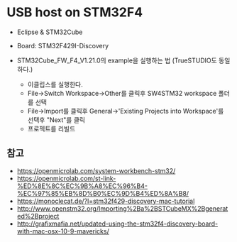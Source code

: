 # USB host on STM32F4

* Eclipse & STM32Cube
* Board: STM32F429I-Discovery

* STM32Cube_FW_F4_V1.21.0의 example을 실행하는 법 (TrueSTUDIO도 동일하다.)
	* 이클립스를 실행한다.
	* File->Switch Workspace->Other를 클릭후 SW4STM32 workspace 폴더를 선택
	* File->Import를 클릭후 General->'Existing Projects into Workspace'를 선택후 "Next"를 클릭
	* 프로젝트를 리빌드

## 참고
* https://openmicrolab.com/system-workbench-stm32/
* https://openmicrolab.com/st-link-%ED%8E%8C%EC%9B%A8%EC%96%B4-%EC%97%85%EB%8D%B0%EC%9D%B4%ED%8A%B8/
* https://monoclecat.de/?l=stm32f429-discovery-mac-tutorial
* http://www.openstm32.org/Importing%2Ba%2BSTCubeMX%2Bgenerated%2Bproject
* http://grafixmafia.net/updated-using-the-stm32f4-discovery-board-with-mac-osx-10-9-mavericks/


